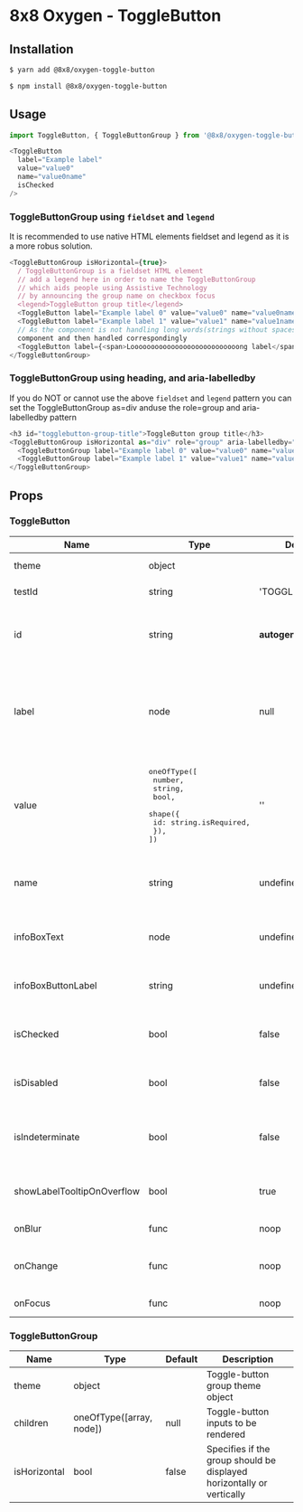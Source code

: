 # 8x8 Oxygen - ToggleButton

## Installation

```sh
$ yarn add @8x8/oxygen-toggle-button
```

```sh
$ npm install @8x8/oxygen-toggle-button
```

## Usage

```js
import ToggleButton, { ToggleButtonGroup } from '@8x8/oxygen-toggle-button';
```

```js
<ToggleButton
  label="Example label"
  value="value0"
  name="value0name"
  isChecked
/>
```

### ToggleButtonGroup using `fieldset` and `legend`
It is recommended to use native HTML elements fieldset and legend as it is a more robus solution.

```js
<ToggleButtonGroup isHorizontal={true}>
  / ToggleButtonGroup is a fieldset HTML element
  // add a legend here in order to name the ToggleButtonGroup
  // which aids people using Assistive Technology
  // by announcing the group name on checkbox focus
  <legend>ToggleButton group title</legend>
  <ToggleButton label="Example label 0" value="value0" name="value0name" />
  <ToggleButton label="Example label 1" value="value1" name="value1name" />
  // As the component is not handling long words(strings without spaces) overflow, these should be sent as a custom
  component and then handled correspondingly
  <ToggleButton label={<span>Looooooooooooooooooooooooooong label</span>} value="value2" name="value2name" />
</ToggleButtonGroup>
```


### ToggleButtonGroup using heading, and aria-labelledby
If you do NOT or cannot use the above `fieldset` and `legend` pattern you can set the
ToggleButtonGroup as=div anduse the role=group and aria-labelledby pattern
```js
<h3 id="togglebutton-group-title">ToggleButton group title</h3>
<ToggleButtonGroup isHorizontal as="div" role="group" aria-labelledby="checkbox-group-title">
  <ToggleButtonGroup label="Example label 0" value="value0" name="value0name" />
  <ToggleButtonGroup label="Example label 1" value="value1" name="value1name" />
</ToggleButtonGroup>
```

## Props

### ToggleButton

| Name                       | Type                                                                                                                        | Default           | Description                                                                        |
|----------------------------| --------------------------------------------------------------------------------------------------------------------------- | ----------------- |------------------------------------------------------------------------------------|
| theme                      | object                                                                                                                      |                   | Toggle-button theme                                                                |
| testId                     | string                                                                                                                      | 'TOGGLE_BUTTON'   | Toggle-button test id                                                              |
| id                         | string                                                                                                                      | **autogenerated** | Value for `id` input attribute and `htmlFor` label attribute                       |
| label                      | node                                                                                                                        | null              | Specifies the label content for the toggle-button input (text or custom component) |
| value                      | <pre>oneOfType([<br /> number,<br /> string,<br /> bool,<br /> shape({<br /> id: string.isRequired,<br /> }),<br />])</pre> | ''                | Toggle-button input value                                                          |
| name                       | string                                                                                                                      | undefined         | Specifies the name prop for the toggle-button input                                |
| infoBoxText                | node                                                                                                                        | undefined         | Shows info icon and renders text inside Tooltip                                    |
| infoBoxButtonLabel               | string                                                      | undefined         | Adds accessible aria-label to info button
| isChecked                  | bool                                                                                                                        | false             | Specifies if the toggle-button is checked                                          |
| isDisabled                 | bool                                                                                                                        | false             | Specifies if the toggle-button is disabled                                         |
| isIndeterminate            | bool                                                                                                                        | false             | Specifies if the toggle-button has indeterminate state                             |
| showLabelTooltipOnOverflow | bool                                                                                                                        | true              | Show action tooltip on label overflow                                              |
| onBlur                     | func                                                                                                                        | noop              | Synthetic event                                                                    |
| onChange                   | func                                                                                                                        | noop              | Callback for the toggle-button input change                                        |
| onFocus                    | func                                                                                                                        | noop              | Synthetic event                                                                    |

### ToggleButtonGroup

| Name         | Type                     | Default | Description                                                           |
| ------------ | ------------------------ | ------- | --------------------------------------------------------------------- |
| theme        | object                   |         | Toggle-button group theme object                                      |
| children     | oneOfType([array, node]) | null    | Toggle-button inputs to be rendered                                   |
| isHorizontal | bool                     | false   | Specifies if the group should be displayed horizontally or vertically |
